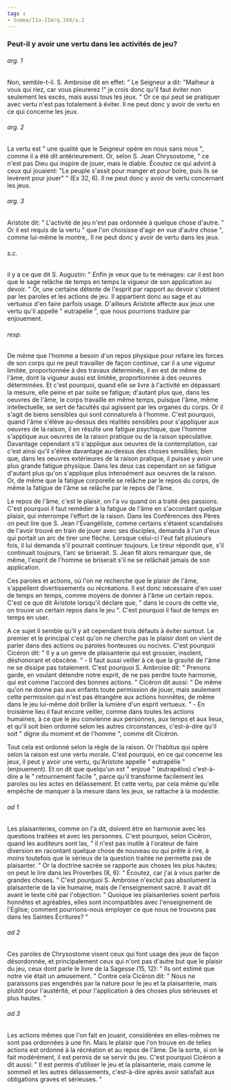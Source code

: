 ```yaml
---
tags : 
- Summa/IIa-IIæ/q.168/a.2
---
```


### Peut-il y avoir une vertu dans les activités de jeu?

###### arg. 1
Non, semble-t-il. S. Ambroise dit en effet: " Le Seigneur a dit: "Malheur à vous qui riez, car vous pleurerez !" je crois donc qu'il faut éviter non seulement les excès, mais aussi tous les jeux. " Or ce qui peut se pratiquer avec vertu n'est pas totalement à éviter. Il ne peut donc y avoir de vertu en ce qui concerne les jeux. 

###### arg. 2
La vertu est " une qualité que le Seigneur opère en nous sans nous ", comme il a été dit antérieurement. Or, selon S. Jean Chrysostome, " ce n'est pas Dieu qui inspire de jouer, mais le diable. Écoutez ce qui advint à ceux qui jouaient: "Le peuple s'assit pour manger et pour boire, puis ils se levèrent pour jouer" " (Ex 32, 6). Il ne peut donc y avoir de vertu concernant les jeux. 

###### arg. 3
Aristote dit: " L'activité de jeu n'est pas ordonnée à quelque chose d'autre. " Or il est requis de la vertu " que l'on choisisse d'agir en vue d'autre chose ", comme lui-même le montre,. Il ne peut donc y avoir de vertu dans les jeux. 

###### s.c.
il y a ce que dit S. Augustin: " Enfin je veux que tu te ménages: car il est bon que le sage relâche de temps en temps la vigueur de son application au devoir. " Or, une certaine détente de l'esprit par rapport au devoir s'obtient par les paroles et les actions de jeu. Il appartient donc au sage et au vertueux d'en faire parfois usage. D'ailleurs Aristote affecte aux jeux une vertu qu'il appelle " eutrapélie ", que nous pourrions traduire par enjouement. 

###### resp.
De même que l'homme a besoin d'un repos physique pour refaire les forces de son corps qui ne peut travailler de façon continue, car il a une vigueur limitée, proportionnée à des travaux déterminés, il en est de même de l'âme, dont la vigueur aussi est limitée, proportionnée à des oeuvres déterminées. Et c'est pourquoi, quand elle se livre à l'activité en dépassant la mesure, elle peine et par suite se fatigue; d'autant plus que, dans les oeuvres de l'âme, le corps travaille en même temps, puisque l'âme, même intellectuelle, se sert de facultés qui agissent par les organes du corps. Or il s'agit de biens sensibles qui sont connaturels à l'homme. C'est pourquoi, quand l'âme s'élève au-dessus des réalités sensibles pour s'appliquer aux oeuvres de la raison, il en résulte une fatigue psychique, que l'homme s'applique aux oeuvres de la raison pratique ou de la raison spéculative. Davantage cependant s'il s'applique aux oeuvres de la contemplation, car c'est ainsi qu'il s'élève davantage au-dessus des choses sensibles; bien que, dans les oeuvres extérieures de la raison pratique, il puisse y avoir une plus grande fatigue physique. Dans les deux cas cependant on se fatigue d'autant plus qu'on s'applique plus intensément aux oeuvres de la raison. Or, de même que la fatigue corporelle se relâche par le repos du corps, de même la fatigue de l'âme se relâche par le repos de l'âme. 

Le repos de l'âme, c'est le plaisir, on l'a vu quand on a traité des passions. C'est pourquoi il faut remédier à la fatigue de l'âme en s'accordant quelque plaisir, qui interrompe l'effort de la raison. Dans les Conférences des Pères on peut lire que S. Jean l'Évangéliste, comme certains s'étaient scandalisés de l'avoir trouvé en train de jouer avec ses disciples, demanda à l'un d'eux qui portait un arc de tirer une flèche. Lorsque celui-ci l'eut fait plusieurs fois, il lui demanda s'il pourrait continuer toujours. Le tireur répondit que, s'il continuait toujours, l'arc se briserait. S. Jean fit alors remarquer que, de même, l'esprit de l'homme se briserait s'il ne se relâchait jamais de son application. 

Ces paroles et actions, où l'on ne recherche que le plaisir de l'âme, s'appellent divertissements ou récréations. Il est donc nécessaire d'en user de temps en temps, comme moyens de donner à l'âme un certain repos. C'est ce que dit Aristote lorsqu'il déclare que, " dans le cours de cette vie, on trouve un certain repos dans le jeu ". C'est pourquoi il faut de temps en temps en user. 

A ce sujet il semble qu'il y ait cependant trois défauts à éviter surtout. Le premier et le principal c'est qu'on ne cherche pas le plaisir dont on vient de parler dans des actions ou paroles honteuses ou nocives. C'est pourquoi Cicéron dit: " Il y a un genre de plaisanterie qui est grossier, insolent, déshonorant et obscène. " - Il faut aussi veiller à ce que la gravité de l'âme ne se dissipe pas totalement. C'est pourquoi S. Ambroise dit: " Prenons garde, en voulant détendre notre esprit, de ne pas perdre toute harmonie, qui est comme l'accord des bonnes actions. " Cicéron dit aussi: " De même qu'on ne donne pas aux enfants toute permission de jouer, mais seulement cette permission qui n'est pas étrangère aux actions honnêtes, de même dans le jeu lui-même doit briller la lumière d'un esprit vertueux. " - En troisième lieu il faut encore veiller, comme dans toutes les actions humaines, à ce que le jeu convienne aux personnes, aux temps et aux lieux, et qu'il soit bien ordonné selon les autres circonstances, c'est-à-dire qu'il soit " digne du moment et de l'homme ", comme dit Cicéron. 

Tout cela est ordonné selon la règle de la raison. Or l'habitus qui opère selon la raison est une vertu morale. C'est pourquoi, en ce qui concerne les jeux, il peut y avoir une vertu, qu'Aristote appelle " eutrapélie " (enjouement). Et on dit que quelqu'un est " enjoué " (eutrapélos) c'est-à-dire a le " retournement facile ", parce qu'il transforme facilement les paroles ou les actes en délassement. Et cette vertu, par cela même qu'elle empêche de manquer à la mesure dans les jeux, se rattache à la modestie. 

###### ad 1
Les plaisanteries, comme on l'a dit, doivent être en harmonie avec les questions traitées et avec les personnes. C'est pourquoi, selon Cicéron, quand les auditeurs sont las, " il n'est pas inutile à l'orateur de faire diversion en racontant quelque chose de nouveau ou qui prête à rire, à moins toutefois que le sérieux de la question traitée ne permette pas de plaisanter. " Or la doctrine sacrée se rapporte aux choses les plus hautes; on peut le lire dans les Proverbes (8, 6): " Écoutez, car j'ai à vous parler de grandes choses. " C'est pourquoi S. Ambroise n'exclut pas absolument la plaisanterie de la vie humaine, mais de l'enseignement sacré. Il avait dit avant le texte cité par l'objection: " Quoique les plaisanteries soient parfois honnêtes et agréables, elles sont incompatibles avec l'enseignement de l'Église; comment pourrions-nous employer ce que nous ne trouvons pas dans les Saintes Écritures? " 

###### ad 2
Ces paroles de Chrysostome visent ceux qui font usage des jeux de façon désordonnée, et principalement ceux qui n'ont pas d'autre but que le plaisir du jeu, ceux dont parle le livre de la Sagesse (15, 12): " Ils ont estimé que notre vie était un amusement. " Contre cela Cicéron dit: " Nous ne paraissons pas engendrés par la nature pour le jeu et la plaisanterie, mais plutôt pour l'austérité, et pour l'application à des choses plus sérieuses et plus hautes. " 

###### ad 3
Les actions mêmes que l'on fait en jouant, considérées en elles-mêmes ne sont pas ordonnées à une fin. Mais le plaisir que l'on trouve en de telles actions est ordonné à la récréation et au repos de l'âme. De la sorte, si on le fait modérément, il est permis de se servir du jeu. C'est pourquoi Cicéron a dit aussi: " Il est permis d'utiliser le jeu et la plaisanterie, mais comme le sommeil et les autres délassements, c'est-à-dire après avoir satisfait aux obligations graves et sérieuses. " 

